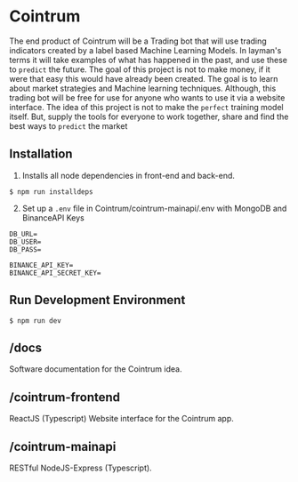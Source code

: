 # Cointrum

The end product of Cointrum will be a Trading bot that will use trading indicators created by a label based Machine Learning Models. In layman's terms it will take examples of what has happened in the past, and use these to `predict` the future. The goal of this project is not to make money, if it were that easy this would have already been created. The goal is to learn about market strategies and Machine learning techniques. Although, this trading bot will be free for use for anyone who wants to use it via a website interface. The idea of this project is not to make the `perfect` training model itself. But, supply the tools for everyone to work together, share and find the best ways to `predict` the market

## Installation

1. Installs all node dependencies in front-end and back-end.

```
$ npm run installdeps
```

2. Set up a `.env` file in Cointrum/cointrum-mainapi/.env with MongoDB and BinanceAPI Keys

```
DB_URL=
DB_USER=
DB_PASS=

BINANCE_API_KEY=
BINANCE_API_SECRET_KEY=
```

## Run Development Environment

```
$ npm run dev
```

## /docs

Software documentation for the Cointrum idea.

## /cointrum-frontend

ReactJS (Typescript) Website interface for the Cointrum app.

## /cointrum-mainapi

RESTful NodeJS-Express (Typescript).
